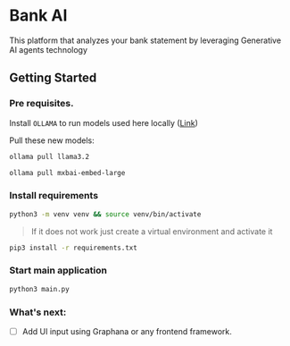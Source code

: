 # Bank AI
This platform that analyzes your bank statement by leveraging Generative AI agents technology

## Getting Started
### Pre requisites.
Install `OLLAMA` to run models used here locally ([Link](https://ollama.com/download))

Pull these new models:

```bash
ollama pull llama3.2
```

```bash
ollama pull mxbai-embed-large
```

### Install requirements

```bash
python3 -m venv venv && source venv/bin/activate 
```
> If it does not work just create a virtual environment and activate it

```bash
pip3 install -r requirements.txt
```

### Start main application

```bash
python3 main.py
```

### What's next:
- [ ] Add UI input using Graphana or any frontend framework.
